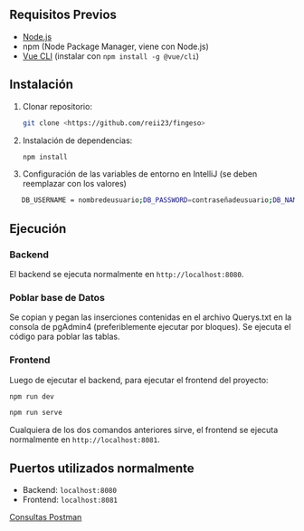 ## Requisitos Previos

- [Node.js](https://nodejs.org/)
- npm (Node Package Manager, viene con Node.js)
- [Vue CLI](https://cli.vuejs.org/) (instalar con `npm install -g @vue/cli`)

## Instalación

1. Clonar repositorio:
   ```bash
   git clone <https://github.com/reii23/fingeso>
   ```

2. Instalación de dependencias:
   ```bash
   npm install
   ```

3. Configuración de las variables de entorno en IntelliJ (se deben reemplazar con los valores)

```bash
   DB_USERNAME = nombredeusuario;DB_PASSWORD=contraseñadeusuario;DB_NAME=nombrebasededatos
   ```

## Ejecución

### Backend

El backend se ejecuta normalmente en `http://localhost:8080`.

### Poblar base de Datos

Se copian y pegan las inserciones contenidas en el archivo Querys.txt en la consola de pgAdmin4 (preferiblemente ejecutar por bloques). Se ejecuta el código para poblar las tablas.

### Frontend

Luego de ejecutar el backend, para ejecutar el frontend del proyecto:

```bash
npm run dev
```

```bash
npm run serve
```

Cualquiera de los dos comandos anteriores sirve, el frontend se ejecuta normalmente en `http://localhost:8081`.


## Puertos utilizados normalmente

- Backend: `localhost:8080`
- Frontend: `localhost:8081`

[Consultas Postman](https://documenter.getpostman.com/view/28812543/2sA3kd9HRZ)

